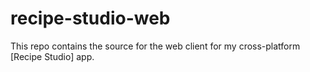 # recipe-studio-web

This repo contains the source for the web client for my cross-platform [Recipe Studio] app.
